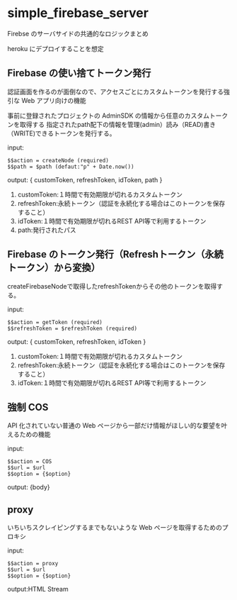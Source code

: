 # simple_firebase_server

Firebse のサーバサイドの共通的なロジックまとめ

heroku にデプロイすることを想定

## Firebase の使い捨てトークン発行

認証画面を作るのが面倒なので、アクセスごとにカスタムトークンを発行する強引な Web アプリ向けの機能

事前に登録されたプロジェクトの AdminSDK の情報から任意のカスタムトークンを取得する
指定されたpath配下の情報を管理(admin）読み（READ)書き（WRITE)できるトークンを発行する。

input:

```
$$action = createNode (required)
$$path = $path (defaut:"p" + Date.now())
```

output:
{ customToken, refreshToken, idToken, path }

1. customToken:１時間で有効期限が切れるカスタムトークン
2. refreshToken:永続トークン（認証を永続化する場合はこのトークンを保存すること）
3. idToken:１時間で有効期限が切れるREST API等で利用するトークン
4. path:発行されたパス

## Firebase のトークン発行（Refreshトークン（永続トークン）から変換）

createFirebaseNodeで取得したrefreshTokenからその他のトークンを取得する。

input:

```
$$action = getToken (required)
$$refreshToken = $refreshToken (required)
```

output:
{ customToken, refreshToken, idToken }

1. customToken:１時間で有効期限が切れるカスタムトークン
2. refreshToken:永続トークン（認証を永続化する場合はこのトークンを保存すること）
3. idToken:１時間で有効期限が切れるREST API等で利用するトークン

## 強制 COS

API 化されていない普通の Web ページから一部だけ情報がほしい的な要望を叶えるための機能

input:

```
$$action = COS
$$url = $url
$$option = {$option}
```

output:
{body}

## proxy

いちいちスクレイピングするまでもないような Web ページを取得するためのプロキシ

input:

```
$$action = proxy
$$url = $url
$$option = {$option}
```

output:HTML Stream
